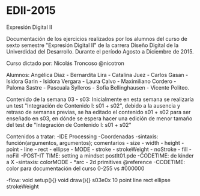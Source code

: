 # EDII-2015
Expresión Digital II

Documentación de los ejercicios realizados por los alumnos del curso de sexto semestre "Expresión Digital II" de la carrera Diseño Digital de la Univerdidad del Desarrollo.
Durante el período Agosto a Diciembre de 2015.

Curso dictado por:
Nicolás Troncoso @nicotron

Alumnos:
Angélica Diaz - Bernardita Lira - Catalina Juez - Carlos Gasan - Isidora Garin - Isidora Vergara - Laura Calvo - Maximiliano Cordero - Paloma Sastre - Pascuala Sylleros - Sofia Bellinghausen - Vicente Politeo.

Contenido de la semana 03 - s03: 
Inicialmente en esta semana se realizaría un test "Integración de Contenido I: s01 + s02", debido a la ausencia y retraso de semanas previas, se ha editado el contenido s01 + s02 para ser enseñado en s03, en dónde se espera hacer una edición de menor tamaño del test de "Integración de Contenido I: s01 + s02"

Contenidos a tratar:
-IDE Processing
-Coordenadas
-sintaxis: función(argumentos, argumentos);
  comentarios - size - width - height - point - line - rect - ellipse - MODE - stroke - strokeWeight - noStroke - fill - noFill
-POST-IT TIME: setting a mindset postIt01.pde
-CODETIME: de kinder a X
-sintaxis: colorMODE - *arc - 2d primitives @reference
-CODETIME: color para documentación del curso 0-255 vs #000000

-flow: void setup(){} void draw(){}
s03e0x 10 point line rect ellipse strokeWeight
